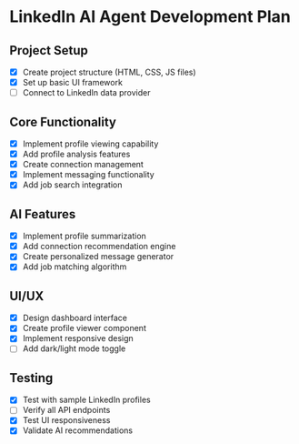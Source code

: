 # LinkedIn AI Agent Development Plan

## Project Setup
- [x] Create project structure (HTML, CSS, JS files)
- [x] Set up basic UI framework
- [ ] Connect to LinkedIn data provider

## Core Functionality
- [x] Implement profile viewing capability
- [x] Add profile analysis features
- [x] Create connection management
- [x] Implement messaging functionality
- [x] Add job search integration

## AI Features
- [x] Implement profile summarization
- [x] Add connection recommendation engine
- [x] Create personalized message generator
- [x] Add job matching algorithm

## UI/UX
- [x] Design dashboard interface
- [x] Create profile viewer component
- [x] Implement responsive design
- [ ] Add dark/light mode toggle

## Testing
- [x] Test with sample LinkedIn profiles
- [ ] Verify all API endpoints
- [x] Test UI responsiveness
- [x] Validate AI recommendations
